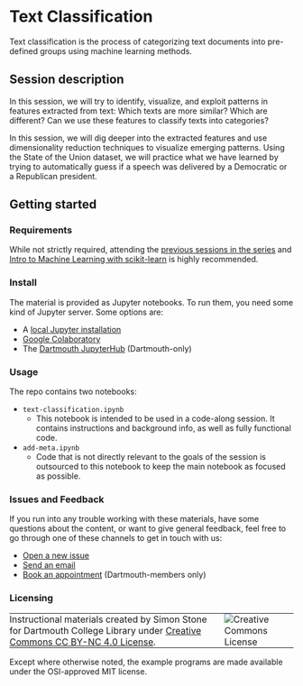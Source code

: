 # Text Classification

Text classification is the process of categorizing text documents into pre-defined groups using machine learning methods.

## Session description
In this session, we will try to identify, visualize, and exploit patterns in features extracted from text: Which texts are more similar? Which are different? Can we use these features to classify texts into categories?

In this session, we will dig deeper into the extracted features and use dimensionality reduction techniques to visualize emerging patterns. Using the State of the Union dataset, we will practice what we have learned by trying to automatically guess if a speech was delivered by a Democratic or a Republican president.

## Getting started

### Requirements
While not strictly required, attending the [previous sessions in the series](https://git.dartmouth.edu/lib-digital-strategies/RDS/workshops/text-analysis/text-analysis-with-python) and [Intro to Machine Learning with scikit-learn](https://git.dartmouth.edu/lib-digital-strategies/RDS/workshops/machine-learning/intro-to-machine-learning-with-scikit-learn) is highly recommended.

### Install
The material is provided as Jupyter notebooks. To run them, you need some kind of Jupyter server. Some options are:
- A [local Jupyter installation](https://jupyter.org/install)
- [Google Colaboratory](https://colab.research.google.com/)
- The [Dartmouth JupyterHub](https://jhub.dartmouth.edu/) (Dartmouth-only)

### Usage
The repo contains two notebooks:
- `text-classification.ipynb`
  - This notebook is intended to be used in a code-along session. It contains instructions and background info, as well as fully functional code.
- `add-meta.ipynb`
  - Code that is not directly relevant to the goals of the session is outsourced to this notebook to keep the main notebook as focused as possible.

### Issues and Feedback
If you run into any trouble working with these materials, have some questions about the content, or want to give general feedback, feel free to go through one of these channels to get in touch with us:
- [Open a new issue](https://git.dartmouth.edu/lib-digital-strategies/RDS/workshops/text-analysis/text-classification/-/issues)
- [Send an email](mailto:simon.stone@dartmouth.edu)
- [Book an appointment](https://dartgo.org/meetwithsimon) (Dartmouth-members only)

### Licensing
<table>
<tbody>
  <tr>
    <td style="padding:0px;border-width:0px;vertical-align:center">
    Instructional materials created by Simon Stone for Dartmouth College Library under <a href="https://creativecommons.org/licenses/by/4.0/">Creative Commons CC BY-NC 4.0 License</a>.
    </td>
    <td style="padding:0 0 0 1em;border-width:0px;vertical-align:center"><img alt="Creative Commons License" src="https://i.creativecommons.org/l/by/4.0/88x31.png"/></td>
  </tr>
</tbody>
</table>

Except where otherwise noted, the example programs are made available under the OSI-approved MIT license.